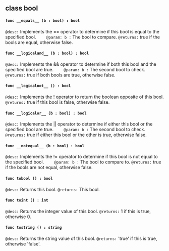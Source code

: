 ## class bool

#### ```func __equals__ (b : bool) : bool```


```@desc:``` Implements the == operator to determine if this bool is equal to the specified bool.
```    @param: b :``` The bool to compare.
```@returns:``` true if the bools are equal, otherwise false.

#### ```func __logicaland__ (b : bool) : bool```


```@desc:``` Implements the && operator to determine if both this bool and the specified bool are true.
```    @param: b :``` The second bool to check.
```@returns:``` true if both bools are true, otherwise false.

#### ```func __logicalnot__ () : bool```


```@desc:``` Implements the ! operator to return the boolean opposite of this bool.
```@returns:``` true if this bool is false, otherwise false.

#### ```func __logicalor__ (b : bool) : bool```


```@desc:``` Implements the || operator to determine if either this bool or the specified bool are true.
```    @param: b :``` The second bool to check.
```@returns:``` true if either this bool or the other is true, otherwise false.

#### ```func __notequal__ (b : bool) : bool```


```@desc:``` Implements the != operator to determine if this bool is not equal to the specified bool.
```    @param: b :``` The bool to compare to.
```@returns:``` true if the bools are not equal, otherwise false.

#### ```func tobool () : bool```


```@desc:``` Returns this bool.
```@returns:``` This bool.

#### ```func toint () : int```


```@desc:``` Returns the integer value of this bool.
```@returns:``` 1 if this is true, otherwise 0.

#### ```func tostring () : string```


```@desc:``` Returns the string value of this bool.
```@returns:``` 'true' if this is true, otherwise 'false'.

